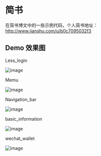 # 简书
在简书博文中的一些示例代码，个人简书地址：http://www.jianshu.com/u/b0c7095032f3

## Demo 效果图

Less_login

![image](https://github.com/Niangao-Warren/JianShu/blob/master/Demo/Rendering/Less_login.png)

Memu

![image](https://github.com/Niangao-Warren/JianShu/blob/master/Demo/Rendering/Memu.png)

Navigation_bar

![image](https://github.com/Niangao-Warren/JianShu/blob/master/Demo/Rendering/Navigation_bar.png)

basic_information

![image](https://github.com/Niangao-Warren/JianShu/blob/master/Demo/Rendering/basic_information.png)

wechat_wallet

![image](https://github.com/Niangao-Warren/JianShu/blob/master/Demo/Rendering/wechat_wallet.png)

